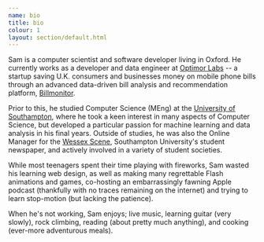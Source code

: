 ```yaml
---
name: bio
title: bio
colour: 1
layout: section/default.html
---
```


Sam is a computer scientist and software developer living in Oxford. He
currently works as a developer and data engineer at [Optimor
Labs](http://www.optimorlabs.com) -- a startup 
saving U.K. consumers and businesses money on mobile phone bills through an
advanced data-driven bill analysis and recommendation platform,
[Billmonitor](http://www.billmonitor.com).

Prior to this, he studied Computer Science (MEng) at the [University of
Southampton](https://www.southampton.ac.uk), where he took a keen interest
in many aspects of Computer Science, but developed a particular passion for
machine learning and data analysis in his final years. Outside of studies, he 
was also the Online Manager for the [Wessex
Scene](http://www.wessexscene.co.uk), Southampton University's student 
newspaper, and actively involved in a variety of student societies.

While most teenagers spent their time playing with fireworks, Sam wasted his
learning web design, as well as making many regrettable Flash animations and
games, co-hosting an embarrassingly fawning Apple podcast (thankfully with no 
traces remaining on the internet) and trying to learn stop-motion (but lacking
the patience).

When he's not working, Sam enjoys; live music, learning guitar (very slowly), 
rock climbing, reading (about pretty much anything), and cooking (ever-more
adventurous meals).
